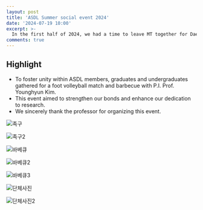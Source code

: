 ```yaml
---
layout: post
title: 'ASDL Summer social event 2024'
date: '2024-07-19 10:00'
excerpt: >-
  In the first half of 2024, we had a time to leave MT together for Daebu Island to unite ASDL students.
comments: true
---
```

## Highlight
- To foster unity within ASDL members, graduates and undergraduates gathered for a foot volleyball match and barbecue with P.I. Prof. Younghyun Kim.
- This event aimed to strengthen our bonds and enhance our dedication to research.
- We sincerely thank the professor for organizing this event.


![족구](https://github.com/user-attachments/assets/ce3962cf-17d8-4b56-b055-f18dedf70cd9)


![족구2](https://github.com/user-attachments/assets/90bbc49b-d854-48db-9935-33a76e70344c)


![바베큐](https://github.com/user-attachments/assets/2cb690f6-3feb-49fe-9f39-8137f12bf54e)


![바베큐2](https://github.com/user-attachments/assets/77fe2b00-2173-4e92-9b9a-b09a1bcb6819)


![바베큐3](https://github.com/user-attachments/assets/6bed5ce2-2899-40a0-ad25-3d50e5868c3d)


![단체사진](https://github.com/user-attachments/assets/f8187139-cbc8-4658-960e-9be1b0f7ec5f)


![단체사진2](https://github.com/user-attachments/assets/ca4c4fbc-41e7-4c43-a8d5-cd7ce0a22890)